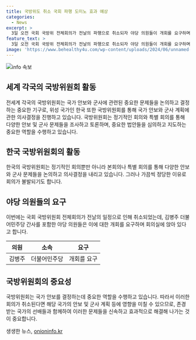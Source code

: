 ```yaml
---
title: 국방위도 취소 국회 파행 도미노 효과 예상
categories:
  - News
excerpt: >
  3일 오전 국회 국방위 전체회의가 전날의 파행으로 취소되자 야당 의원들이 개회를 요구하며 회의실에 앉아 있다. 김병주(오른쪽) 더불어민주당 간사를 비롯한 의원들의 모습이 찍힌 사진.
feature_text: >
  3일 오전 국회 국방위 전체회의가 전날의 파행으로 취소되자 야당 의원들이 개회를 요구하며 회의실에 앉아 있다. 김병주(오른쪽) 더불어민주당 간사를 비롯한 의원들의 모습이 찍힌 사진.
image: 'https://www.behealthy4u.com/wp-content/uploads/2024/06/unnamed-file.png'
---
```


<p><img src="https://www.behealthy4u.com/wp-content/uploads/2024/06/unnamed-file.png" alt="info 속보" /></p>

<h2 data-ke-size="size26">세계 각국의 국방위원회 활동</h2>

<p>전세계 각국의 국방위원회는 국가 안보와 군사에 관련된 중요한 문제들을 논의하고 결정하는 중요한 기구로, 위성 국가인 한국 또한 국방위원회를 통해 국가 안보와 군사 계획에 관한 의사결정을 진행하고 있습니다. 국방위원회는 정기적인 회의와 특별 회의를 통해 다양한 안보 및 군사 문제들을 조사하고 토론하며, 중요한 법안들을 심의하고 지도하는 중요한 역할을 수행하고 있습니다.</p>

<h2 data-ke-size="size26">한국 국방위원회의 활동</h2>

<p>한국의 국방위원회는 정기적인 회의뿐만 아니라 본회의나 특별 회의를 통해 다양한 안보와 군사 문제들을 논의하고 의사결정을 내리고 있습니다. 그러나 가끔씩 정당한 이유로 회의가 불발되기도 합니다. </p>

<h2 data-ke-size="size26">야당 의원들의 요구</h2>

<p>이번에는 국회 국방위원회 전체회의가 전날의 일정으로 인해 취소되었는데, 김병주 더불어민주당 간사를 포함한 야당 의원들은 이에 대한 개회를 요구하며 회의실에 앉아 있다고 합니다.</p>

<table>
    <thead>
        <tr>
            <th style="text-align: center;">의원</th>
            <th style="text-align: center;">소속</th>
            <th style="text-align: center;">요구</th>
        </tr>
    </thead>
    <tbody>
        <tr>
            <td style="text-align: center;">김병주</td>
            <td style="text-align: center;">더불어민주당</td>
            <td style="text-align: center;">개회를 요구</td>
        </tr>
    </tbody>
</table>

<h2 data-ke-size="size26">국방위원회의 중요성</h2>

<p>국방위원회는 국가 안보를 결정하는데 중요한 역할을 수행하고 있습니다. 따라서 이러한 회의가 취소된다면 해당 국가의 안보 및 군사 계획 등에 영향을 미칠 수 있으므로, 존경받는 국가의 선배들과 함께하여 이러한 문제들을 신속하고 효과적으로 해결해 나가는 것이 중요합니다.</p>
생생한 뉴스, <a href="https://onioninfo.kr" rel="dofollow">onioninfo.kr</a>


